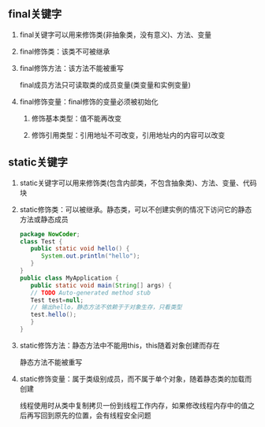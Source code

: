 ## final关键字

1. final关键字可以用来修饰类(非抽象类，没有意义)、方法、变量

2. final修饰类：该类不可被继承

3. final修饰方法：该方法不能被重写

   final成员方法只可读取类的成员变量(类变量和实例变量)
   
4. final修饰变量：final修饰的变量必须被初始化

    1. 修饰基本类型：值不能再改变
       
    2. 修饰引用类型：引用地址不可改变，引用地址内的内容可以改变

## static关键字

1. static关键字可以用来修饰类(包含内部类，不包含抽象类)、方法、变量、代码块

2. static修饰类：可以被继承。静态类，可以不创建实例的情况下访问它的静态方法或静态成员

   ```java
   package NowCoder;
   class Test {
      public static void hello() {
         System.out.println("hello");
      }
   }
   public class MyApplication {
      public static void main(String[] args) {
      // TODO Auto-generated method stub
      Test test=null;
      // 输出hello，静态方法不依赖于于对象生存，只看类型
      test.hello();
      }
   }
   ```
   
3. static修饰方法：静态方法中不能用this，this随着对象创建而存在

   静态方法不能被重写

4. static修饰变量：属于类级别成员，而不属于单个对象，随着静态类的加载而创建

   线程使用时从类中复制拷贝一份到线程工作内存，如果修改线程内存中的值之后再写回到原先的位置，会有线程安全问题



